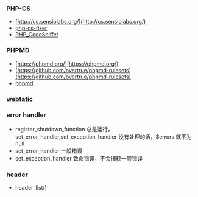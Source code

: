 ### PHP-CS
- [http://cs.sensiolabs.org/](http://cs.sensiolabs.org/)
- [php-cs-fixer](https://packagist.org/packages/friendsofphp/php-cs-fixer)
- [PHP_CodeSniffer](https://github.com/squizlabs/PHP_CodeSniffer)

### PHPMD
- [https://phpmd.org/](https://phpmd.org/)
- [https://github.com/overtrue/phpmd-rulesets](https://github.com/overtrue/phpmd-rulesets)
- [phpmd](https://github.com/manuelpichler/phpmd)

### [webtatic](https://webtatic.com/packages/php56/)

### error handler
- register_shutdown_function 总是运行，set_error_handler,set_exception_handler 没有处理的话，$errors 就不为 null
- set_error_handler 一般错误
- set_exception_handler 致命错误，不会捕获一般错误

### header
- header_list()
